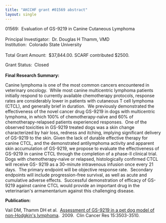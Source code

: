 ```yaml
---
title: "AKCCHF grant #01569 abstract"
layout: single
---
```


01569:  Evaluation of GS-9219 in Canine Cutaneous Lymphoma \
 \
Principal Investigator:  Dr. Douglas H Thamm, VMD \
Institution:  Colorado State University \
 \
Total Grant Amount:  \$37,844.00. SCARF contributed \$2500.

Grant Status:  Closed\
 \
**Final Research Summary:**

Canine lymphoma is one of the most common cancers encountered in
veterinary oncology.  While most canine multicentric lymphoma patients
initially respond to currently available chemotherapy protocols,
response rates are considerably lower in patients with cutaneous T cell
lymphoma (CTCL), and generally brief in duration.  We previously
demonstrated the effectiveness of the novel cancer drug GS-9219 in dogs
with multicentric lymphoma, in which 100% of chemotherapy-naïve and 60%
of chemotherapy-relapsed patients experienced responses.  One of the
observed toxicities in GS-9219 treated dogs was a skin change
characterized by hair loss, redness and itching, implying significant
delivery of GS-9219 to the skin. Given the lack of durable effective
therapy for canine CTCL, and the demonstrated antilymphoma activity and
apparent skin accumulation of GS-9219, we propose to evaluate the
effectiveness of GS-9219 in canine CTCL through the completion of a
phase-II clinical trial.  Dogs with chemotherapy-naive or relapsed,
histologically confirmed CTCL will receive GS- 9219 as a 30-minute
intravenous infusion once every 21 days.  The primary endpoint will be
objective response rate.  Secondary endpoints will include
progression-free survival, as well as acute and cumulative adverse
effects.  Successful demonstration of efficacy of GS-9219 against canine
CTCL would provide an important drug in the veterinarian's
armamentarium against this challenging disease.

**Publication:**

Vail DM, Thamm DH et al.  [Assessment of GS-9219 in a pet dog model of
non-Hodgkin's
lymphoma](http://clincancerres.aacrjournals.org/content/15/10/3503.long). 
2009.  Clin Cancer Res 15:3503-3510.
